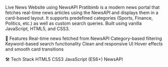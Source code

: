 Live News Website using NewsAPI
Pratibimb is a modern news portal that fetches real-time news articles using the NewsAPI and displays them in a card-based layout. It supports predefined categories (Sports, Finance, Politics, etc.) as well as custom search queries. Built using vanilla JavaScript, HTML5, and CSS3.

🔧 Features
Real-time news fetched from NewsAPI
Category-based filtering
Keyword-based search functionality
Clean and responsive UI
Hover effects and smooth card transitions

🛠️ Tech Stack
HTML5
CSS3
JavaScript (ES6+)
NewsAPI
